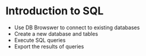 # Introduction to SQL

- Use DB Browswer to connect to existing databases
- Create a new database and tables
- Execute SQL queries
- Export the results of queries